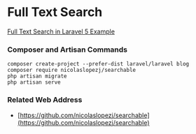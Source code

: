 # Full Text Search

[Full Text Search in Laravel 5 Example](https://www.itsolutionstuff.com/post/full-text-search-in-laravel-5-exampleexample.html)

### Composer and Artisan Commands
```shell script
composer create-project --prefer-dist laravel/laravel blog
composer require nicolaslopezj/searchable
php artisan migrate
php artisan serve
```

### Related Web Address
* [https://github.com/nicolaslopezj/searchable](https://github.com/nicolaslopezj/searchable)
